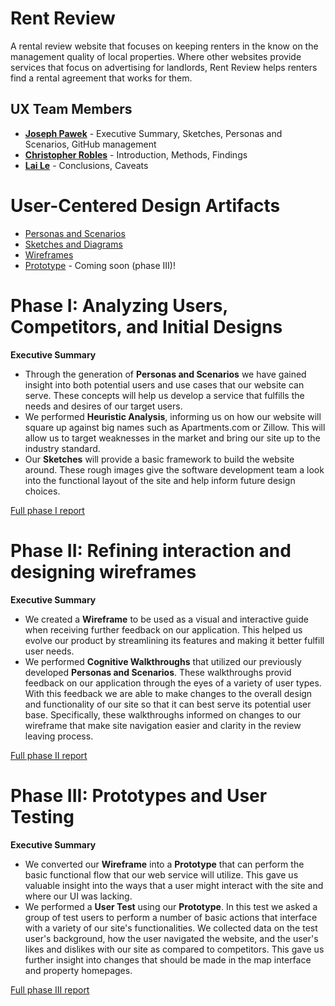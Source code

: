 # Rent Review

A rental review website that focuses on keeping renters in the know on the management quality of local properties. Where other websites provide services that focus on advertising for landlords, Rent Review helps renters find a rental agreement that works for them.

## UX Team Members

* **[Joseph Pawek](https://usabilityengineering.github.io/ux-portfolio-jpawek/)** - Executive Summary, Sketches, Personas and Scenarios, GitHub management
* **[Christopher Robles](https://usabilityengineering.github.io/ux-portfolio-akachriss/)** - Introduction, Methods, Findings
* **[Lai Le](https://usabilityengineering.github.io/ux-portfolio-laile823/)** - Conclusions, Caveats

# User-Centered Design Artifacts

* [Personas and Scenarios](personas/)
* [Sketches and Diagrams](sketches/)
* [Wireframes](wireframes/)
* [Prototype](https://xd.adobe.com/view/5708f3dd-02ec-4117-8f3c-f8bd64b7bd99-025b/?fullscreen) - Coming soon (phase III)!

# Phase I: Analyzing Users, Competitors, and Initial Designs

**Executive Summary**

- Through the generation of **Personas and Scenarios** we have gained insight into both potential users and use cases that our website can serve. These concepts will help us develop a service that fulfills the needs and desires of our target users.
- We performed **Heuristic Analysis**, informing us on how our website will square up against big names such as Apartments.com or Zillow. This will allow us to target weaknesses in the market and bring our site up to the industry standard.
- Our **Sketches** will provide a basic framework to build the website around. These rough images give the software development team a look into the functional layout of the site and help inform future design choices.

[Full phase I report](phaseI/)

# Phase II: Refining interaction and designing wireframes

**Executive Summary**

- We created a **Wireframe** to be used as a visual and interactive guide when receiving further feedback on our application. This helped us evolve our product by streamlining its features and making it better fulfill user needs.
- We performed **Cognitive Walkthroughs** that utilized our previously developed **Personas and Scenarios**. These walkthroughs provid feedback on our application through the eyes of a variety of user types. With this feedback we are able to make changes to the overall design and functionality of our site so that it can best serve its potential user base. Specifically, these walkthroughs informed on changes to our wireframe that make site navigation easier and clarity in the review leaving process.

[Full phase II report](phaseII/)

# Phase III: Prototypes and User Testing

**Executive Summary**

- We converted our **Wireframe** into a **Prototype** that can perform the basic functional flow that our web service will utilize. This gave us valuable insight into the ways that a user might interact with the site and where our UI was lacking.
- We performed a **User Test** using our **Prototype**. In this test we asked a group of test users to perform a number of basic actions that interface with a variety of our site's functionalities. We collected data on the test user's background, how the user navigated the website, and the user's likes and dislikes with our site as compared to competitors. This gave us further insight into changes that should be made in the map interface and property homepages.

[Full phase III report](phaseIII/)
